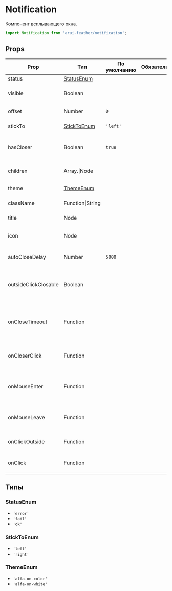 # Notification

Компонент всплывающего окна.

```javascript
import Notification from 'arui-feather/notification';
```




## Props


| Prop  | Тип  | По умолчанию | Обязательный | Описание |
| ----- | ---- | ------------ | ------------ |----------|
| status | [StatusEnum](#StatusEnum) |  |  | Тип компонента |
| visible | Boolean |  |  | Управление видимостью компонента |
| offset | Number | `0`  |  | Отступ от верхнего края |
| stickTo | [StickToEnum](#StickToEnum) | `'left'`  |  | К какому краю прижат попап |
| hasCloser | Boolean | `true`  |  | Управляет отображением кнопки закрытия уведомления |
| children | Array.<Node>\|Node |  |  | Дочерние элементы `Notification` |
| theme | [ThemeEnum](#ThemeEnum) |  |  | Тема компонента |
| className | Function\|String |  |  | Дополнительный класс |
| title | Node |  |  | Заголовок сообщения |
| icon | Node |  |  | Замена стандартной иконки |
| autoCloseDelay | Number | `5000`  |  | Время до закрытия компонента |
| outsideClickClosable | Boolean |  |  | Управление возможностью закрытия компонента по клику вне его |
| onCloseTimeout | Function |  |  | Обработчик события истечения времени до закрытия компонента |
| onCloserClick | Function |  |  | Обработчик клика по крестику компонента |
| onMouseEnter | Function |  |  | Обработчик события наведения курсора на попап |
| onMouseLeave | Function |  |  | Обработчик события снятия курсора с попапа |
| onClickOutside | Function |  |  | Обработчик клика вне компонента |
| onClick | Function |  |  | Обработчик клика по компоненту |







## Типы






### <a id="StatusEnum"></a>StatusEnum

 * `'error'`
 * `'fail'`
 * `'ok'`


### <a id="StickToEnum"></a>StickToEnum

 * `'left'`
 * `'right'`


### <a id="ThemeEnum"></a>ThemeEnum

 * `'alfa-on-color'`
 * `'alfa-on-white'`



